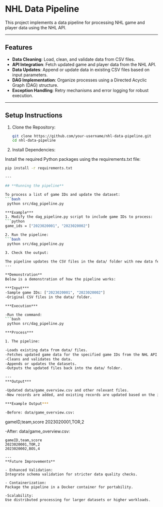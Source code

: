 # NHL Data Pipeline

This project implements a data pipeline for processing NHL game and player data using the NHL API.

---

## **Features**
- **Data Cleaning**: Load, clean, and validate data from CSV files.
- **API Integration**: Fetch updated game and player data from the NHL API.
- **Data Updates**: Append or update data in existing CSV files based on input parameters.
- **DAG Implementation**: Organize processes using a Directed Acyclic Graph (DAG) structure.
- **Exception Handling**: Retry mechanisms and error logging for robust execution.

---

## **Setup Instructions**

1. Clone the Repository:
   ```bash
   git clone https://github.com/your-username/nhl-data-pipeline.git
   cd nhl-data-pipeline

2. Install Dependencies:

  Install the required Python packages using the requirements.txt file:
  ```bash
  pip install -r requirements.txt

---

## **Running the pipeline**

To process a list of game IDs and update the dataset:
 ```bash
   python src/dag_pipeline.py

***Example***
1. Modify the dag_pipeline.py script to include game IDs to process:
```python
  game_ids = ["2023020001", "2023020002"]

2. Run the pipeline:
```bash
   python src/dag_pipeline.py

3. Check the output:

The pipeline updates the CSV files in the data/ folder with new data fetched from the NHL API.
---

**Demonstration**
Below is a demonstration of how the pipeline works:

***Input***
-Sample game IDs: ["2023020001", "2023020002"]
-Original CSV files in the data/ folder.

***Execution***

-Run the command:
```bash
   python src/dag_pipeline.py

***Process***

1. The pipeline:

-Loads existing data from data/ files.
-Fetches updated game data for the specified game IDs from the NHL API.
-Cleans and validates the data.
-Appends or updates the datasets.
-Outputs the updated files back into the data/ folder.

---
***Output***

-Updated data/game_overview.csv and other relevant files.
-New records are added, and existing records are updated based on the input game IDs.

***Example Output***

-Before: data/game_overview.csv:
```
gameID,team,score
2023020001,TOR,2

-After: data/game_overview.csv:
```
gameID,team,score
2023020001,TOR,2
2023020002,BOS,4

---
**Future Improvements**

- Enhanced Validation:
Integrate schema validation for stricter data quality checks.

- Containerization:
Package the pipeline in a Docker container for portability.

-Scalability:
Use distributed processing for larger datasets or higher workloads.


